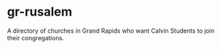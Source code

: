 gr-rusalem
==========

A directory of churches in Grand Rapids who want Calvin Students to join their congregations.
